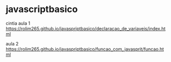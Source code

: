 # javascriptbasico
cintia
aula 1   https://rolim265.github.io/javaspriptbasico/declaraçao_de_variaveis/index.html

aula 2     https://rolim265.github.io/javaspriptbasico/funcao_com_javasprit/funcao.html
